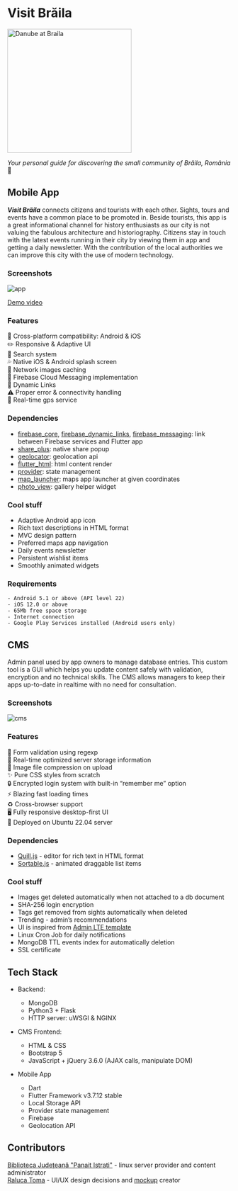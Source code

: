 # Visit Brăila

<img alt="Danube at Braila" src="https://user-images.githubusercontent.com/55505135/190634742-a9624d79-a607-4ee4-b927-9b22949596f4.png" width="280" height="280">

*Your personal guide for discovering the small community of Brăila, România* 📍

## Mobile App
***Visit Brăila*** connects citizens and tourists with each other. Sights, tours and events have a common place to be promoted in. Beside tourists, this app is a great informational channel for history enthusiasts as our city is not valuing the fabulous architecture and historiography. Citizens stay in touch with the latest events running in their city by viewing them in app and getting a daily newsletter. With the contribution of the local authorities we can improve this city with the use of modern technology. 

### Screenshots
![app](https://user-images.githubusercontent.com/55505135/205710233-87fd398a-50b1-4e8e-b50f-cb5a6cae6073.png)

[Demo video](https://youtu.be/HjvV7aP4mrg)

### Features
📲 Cross-platform compatibility: Android & iOS  
✏️ Responsive & Adaptive UI  
🔎 Search system  
💦 Native iOS & Android splash screen  
🌆 Network images caching  
💬 Firebase Cloud Messaging implementation  
🧲 Dynamic Links  
⚠️ Proper error & connectivity handling  
🧭 Real-time gps service  

### Dependencies
- [firebase_core](https://pub.dev/packages/firebase_core), [firebase_dynamic_links](https://pub.dev/packages/firebase_dynamic_links), [firebase_messaging](https://pub.dev/packages/firebase_messaging): link between Firebase services and Flutter app
- [share_plus](https://pub.dev/packages/share_plus): native share popup
- [geolocator](https://pub.dev/packages/geolocator): geolocation api
- [flutter_html](https://pub.dev/packages/flutter_html): html content render
- [provider](https://pub.dev/packages/provider): state management
- [map_launcher](https://pub.dev/packages/map_launcher): maps app launcher at given coordinates
- [photo_view](https://pub.dev/packages/photo_view): gallery helper widget

### Cool stuff
- Adaptive Android app icon
- Rich text descriptions in HTML format
- MVC design pattern 
- Preferred maps app navigation
- Daily events newsletter
- Persistent wishlist items
- Smoothly animated widgets

### Requirements
```
- Android 5.1 or above (API level 22)
- iOS 12.0 or above
- 65Mb free space storage
- Internet connection
- Google Play Services installed (Android users only)
```

## CMS
Admin panel used by app owners to manage database entries. This custom tool is a GUI which helps you update content safely with validation, encryption and no technical skills. The CMS allows managers to keep their apps up-to-date in realtime with no need for consultation.

### Screenshots
![cms](https://user-images.githubusercontent.com/55505135/205488743-8b2f64e9-f597-4b5e-bf5e-0da82032bf8a.png)

### Features
📝 Form validation using regexp  
💾 Real-time optimized server storage information  
🌆 Image file compression on upload  
✨ Pure CSS styles from scratch  
🔒 Encrypted login system with built-in “remember me” option  
⚡️  Blazing fast loading times  
♻️  Cross-browser support  
🖥 Fully responsive desktop-first UI  
🐧 Deployed on Ubuntu 22.04 server

### Dependencies
- [Quill.js](https://github.com/quilljs/quill) - editor for rich text in HTML format
- [Sortable.js](https://github.com/SortableJS/Sortable) - animated draggable list items

### Cool stuff
- Images get deleted automatically when not attached to a db document
- SHA-256 login encryption  
- Tags get removed from sights automatically when deleted
- Trending - admin’s recommendations
- UI is inspired from [Admin LTE template](https://adminlte.io/)  
- Linux Cron Job for daily notifications
- MongoDB TTL events index for automatically deletion
- SSL certificate

## Tech Stack
- Backend:
  - MongoDB
  - Python3 + Flask
  - HTTP server: uWSGI & NGINX
  
- CMS Frontend:
  - HTML & CSS
  - Bootstrap 5
  - JavaScript + jQuery 3.6.0 (AJAX calls, manipulate DOM)
  
- Mobile App
  - Dart
  - Flutter Framework v3.7.12 stable
  - Local Storage API
  - Provider state management
  - Firebase
  - Geolocation API

## Contributors
[Biblioteca Judeţeană "Panait Istrati"](https://web.facebook.com/BibliotecaBraila) - linux server provider and content administrator  
[Raluca Toma](https://www.instagram.com/ralucaa.toma/) - UI/UX design decisions and [mockup](https://www.figma.com/file/20RJnecT6sd7QwHSs7eMyA/Visit-Braila-UI?node-id=0%3A1&t=6mLhPV29pQgJXYSS-0) creator

